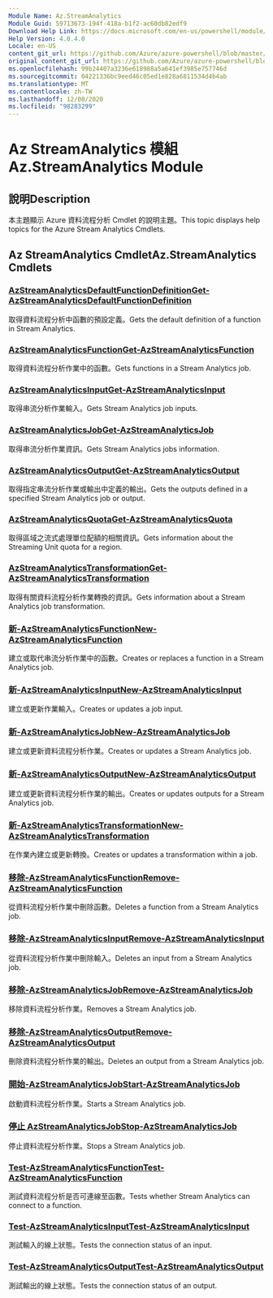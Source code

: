 ```yaml
---
Module Name: Az.StreamAnalytics
Module Guid: 59713673-194f-418a-b1f2-ac60db82edf9
Download Help Link: https://docs.microsoft.com/en-us/powershell/module/az.streamanalytics
Help Version: 4.0.4.0
Locale: en-US
content_git_url: https://github.com/Azure/azure-powershell/blob/master/src/StreamAnalytics/StreamAnalytics/help/Az.StreamAnalytics.md
original_content_git_url: https://github.com/Azure/azure-powershell/blob/master/src/StreamAnalytics/StreamAnalytics/help/Az.StreamAnalytics.md
ms.openlocfilehash: 99b24407a3236e618988a5a641ef3985e757746d
ms.sourcegitcommit: 04221336bc9eed46c05ed1e828a6811534d4b4ab
ms.translationtype: MT
ms.contentlocale: zh-TW
ms.lasthandoff: 12/08/2020
ms.locfileid: "98283299"
---
```

# <span data-ttu-id="e160c-101">Az StreamAnalytics 模組</span><span class="sxs-lookup"><span data-stu-id="e160c-101">Az.StreamAnalytics Module</span></span>
## <span data-ttu-id="e160c-102">說明</span><span class="sxs-lookup"><span data-stu-id="e160c-102">Description</span></span>
<span data-ttu-id="e160c-103">本主題顯示 Azure 資料流程分析 Cmdlet 的說明主題。</span><span class="sxs-lookup"><span data-stu-id="e160c-103">This topic displays help topics for the Azure Stream Analytics Cmdlets.</span></span>

## <span data-ttu-id="e160c-104">Az StreamAnalytics Cmdlet</span><span class="sxs-lookup"><span data-stu-id="e160c-104">Az.StreamAnalytics Cmdlets</span></span>
### [<span data-ttu-id="e160c-105">AzStreamAnalyticsDefaultFunctionDefinition</span><span class="sxs-lookup"><span data-stu-id="e160c-105">Get-AzStreamAnalyticsDefaultFunctionDefinition</span></span>](Get-AzStreamAnalyticsDefaultFunctionDefinition.md)
<span data-ttu-id="e160c-106">取得資料流程分析中函數的預設定義。</span><span class="sxs-lookup"><span data-stu-id="e160c-106">Gets the default definition of a function in Stream Analytics.</span></span>

### [<span data-ttu-id="e160c-107">AzStreamAnalyticsFunction</span><span class="sxs-lookup"><span data-stu-id="e160c-107">Get-AzStreamAnalyticsFunction</span></span>](Get-AzStreamAnalyticsFunction.md)
<span data-ttu-id="e160c-108">取得資料流程分析作業中的函數。</span><span class="sxs-lookup"><span data-stu-id="e160c-108">Gets functions in a Stream Analytics job.</span></span>

### [<span data-ttu-id="e160c-109">AzStreamAnalyticsInput</span><span class="sxs-lookup"><span data-stu-id="e160c-109">Get-AzStreamAnalyticsInput</span></span>](Get-AzStreamAnalyticsInput.md)
<span data-ttu-id="e160c-110">取得串流分析作業輸入。</span><span class="sxs-lookup"><span data-stu-id="e160c-110">Gets Stream Analytics job inputs.</span></span>

### [<span data-ttu-id="e160c-111">AzStreamAnalyticsJob</span><span class="sxs-lookup"><span data-stu-id="e160c-111">Get-AzStreamAnalyticsJob</span></span>](Get-AzStreamAnalyticsJob.md)
<span data-ttu-id="e160c-112">取得串流分析作業資訊。</span><span class="sxs-lookup"><span data-stu-id="e160c-112">Gets Stream Analytics jobs information.</span></span>

### [<span data-ttu-id="e160c-113">AzStreamAnalyticsOutput</span><span class="sxs-lookup"><span data-stu-id="e160c-113">Get-AzStreamAnalyticsOutput</span></span>](Get-AzStreamAnalyticsOutput.md)
<span data-ttu-id="e160c-114">取得指定串流分析作業或輸出中定義的輸出。</span><span class="sxs-lookup"><span data-stu-id="e160c-114">Gets the outputs defined in a specified Stream Analytics job or output.</span></span>

### [<span data-ttu-id="e160c-115">AzStreamAnalyticsQuota</span><span class="sxs-lookup"><span data-stu-id="e160c-115">Get-AzStreamAnalyticsQuota</span></span>](Get-AzStreamAnalyticsQuota.md)
<span data-ttu-id="e160c-116">取得區域之流式處理單位配額的相關資訊。</span><span class="sxs-lookup"><span data-stu-id="e160c-116">Gets information about the Streaming Unit quota for a region.</span></span>

### [<span data-ttu-id="e160c-117">AzStreamAnalyticsTransformation</span><span class="sxs-lookup"><span data-stu-id="e160c-117">Get-AzStreamAnalyticsTransformation</span></span>](Get-AzStreamAnalyticsTransformation.md)
<span data-ttu-id="e160c-118">取得有關資料流程分析作業轉換的資訊。</span><span class="sxs-lookup"><span data-stu-id="e160c-118">Gets information about a Stream Analytics job transformation.</span></span>

### [<span data-ttu-id="e160c-119">新-AzStreamAnalyticsFunction</span><span class="sxs-lookup"><span data-stu-id="e160c-119">New-AzStreamAnalyticsFunction</span></span>](New-AzStreamAnalyticsFunction.md)
<span data-ttu-id="e160c-120">建立或取代串流分析作業中的函數。</span><span class="sxs-lookup"><span data-stu-id="e160c-120">Creates or replaces a function in a Stream Analytics job.</span></span>

### [<span data-ttu-id="e160c-121">新-AzStreamAnalyticsInput</span><span class="sxs-lookup"><span data-stu-id="e160c-121">New-AzStreamAnalyticsInput</span></span>](New-AzStreamAnalyticsInput.md)
<span data-ttu-id="e160c-122">建立或更新作業輸入。</span><span class="sxs-lookup"><span data-stu-id="e160c-122">Creates or updates a job input.</span></span>

### [<span data-ttu-id="e160c-123">新-AzStreamAnalyticsJob</span><span class="sxs-lookup"><span data-stu-id="e160c-123">New-AzStreamAnalyticsJob</span></span>](New-AzStreamAnalyticsJob.md)
<span data-ttu-id="e160c-124">建立或更新資料流程分析作業。</span><span class="sxs-lookup"><span data-stu-id="e160c-124">Creates or updates a Stream Analytics job.</span></span>

### [<span data-ttu-id="e160c-125">新-AzStreamAnalyticsOutput</span><span class="sxs-lookup"><span data-stu-id="e160c-125">New-AzStreamAnalyticsOutput</span></span>](New-AzStreamAnalyticsOutput.md)
<span data-ttu-id="e160c-126">建立或更新資料流程分析作業的輸出。</span><span class="sxs-lookup"><span data-stu-id="e160c-126">Creates or updates outputs for a Stream Analytics job.</span></span>

### [<span data-ttu-id="e160c-127">新-AzStreamAnalyticsTransformation</span><span class="sxs-lookup"><span data-stu-id="e160c-127">New-AzStreamAnalyticsTransformation</span></span>](New-AzStreamAnalyticsTransformation.md)
<span data-ttu-id="e160c-128">在作業內建立或更新轉換。</span><span class="sxs-lookup"><span data-stu-id="e160c-128">Creates or updates a transformation within a job.</span></span>

### [<span data-ttu-id="e160c-129">移除-AzStreamAnalyticsFunction</span><span class="sxs-lookup"><span data-stu-id="e160c-129">Remove-AzStreamAnalyticsFunction</span></span>](Remove-AzStreamAnalyticsFunction.md)
<span data-ttu-id="e160c-130">從資料流程分析作業中刪除函數。</span><span class="sxs-lookup"><span data-stu-id="e160c-130">Deletes a function from a Stream Analytics job.</span></span>

### [<span data-ttu-id="e160c-131">移除-AzStreamAnalyticsInput</span><span class="sxs-lookup"><span data-stu-id="e160c-131">Remove-AzStreamAnalyticsInput</span></span>](Remove-AzStreamAnalyticsInput.md)
<span data-ttu-id="e160c-132">從資料流程分析作業中刪除輸入。</span><span class="sxs-lookup"><span data-stu-id="e160c-132">Deletes an input from a Stream Analytics job.</span></span>

### [<span data-ttu-id="e160c-133">移除-AzStreamAnalyticsJob</span><span class="sxs-lookup"><span data-stu-id="e160c-133">Remove-AzStreamAnalyticsJob</span></span>](Remove-AzStreamAnalyticsJob.md)
<span data-ttu-id="e160c-134">移除資料流程分析作業。</span><span class="sxs-lookup"><span data-stu-id="e160c-134">Removes a Stream Analytics job.</span></span>

### [<span data-ttu-id="e160c-135">移除-AzStreamAnalyticsOutput</span><span class="sxs-lookup"><span data-stu-id="e160c-135">Remove-AzStreamAnalyticsOutput</span></span>](Remove-AzStreamAnalyticsOutput.md)
<span data-ttu-id="e160c-136">刪除資料流程分析作業的輸出。</span><span class="sxs-lookup"><span data-stu-id="e160c-136">Deletes an output from a Stream Analytics job.</span></span>

### [<span data-ttu-id="e160c-137">開始-AzStreamAnalyticsJob</span><span class="sxs-lookup"><span data-stu-id="e160c-137">Start-AzStreamAnalyticsJob</span></span>](Start-AzStreamAnalyticsJob.md)
<span data-ttu-id="e160c-138">啟動資料流程分析作業。</span><span class="sxs-lookup"><span data-stu-id="e160c-138">Starts a Stream Analytics job.</span></span>

### [<span data-ttu-id="e160c-139">停止 AzStreamAnalyticsJob</span><span class="sxs-lookup"><span data-stu-id="e160c-139">Stop-AzStreamAnalyticsJob</span></span>](Stop-AzStreamAnalyticsJob.md)
<span data-ttu-id="e160c-140">停止資料流程分析作業。</span><span class="sxs-lookup"><span data-stu-id="e160c-140">Stops a Stream Analytics job.</span></span>

### [<span data-ttu-id="e160c-141">Test-AzStreamAnalyticsFunction</span><span class="sxs-lookup"><span data-stu-id="e160c-141">Test-AzStreamAnalyticsFunction</span></span>](Test-AzStreamAnalyticsFunction.md)
<span data-ttu-id="e160c-142">測試資料流程分析是否可連線至函數。</span><span class="sxs-lookup"><span data-stu-id="e160c-142">Tests whether Stream Analytics can connect to a function.</span></span>

### [<span data-ttu-id="e160c-143">Test-AzStreamAnalyticsInput</span><span class="sxs-lookup"><span data-stu-id="e160c-143">Test-AzStreamAnalyticsInput</span></span>](Test-AzStreamAnalyticsInput.md)
<span data-ttu-id="e160c-144">測試輸入的線上狀態。</span><span class="sxs-lookup"><span data-stu-id="e160c-144">Tests the connection status of an input.</span></span>

### [<span data-ttu-id="e160c-145">Test-AzStreamAnalyticsOutput</span><span class="sxs-lookup"><span data-stu-id="e160c-145">Test-AzStreamAnalyticsOutput</span></span>](Test-AzStreamAnalyticsOutput.md)
<span data-ttu-id="e160c-146">測試輸出的線上狀態。</span><span class="sxs-lookup"><span data-stu-id="e160c-146">Tests the connection status of an output.</span></span>

